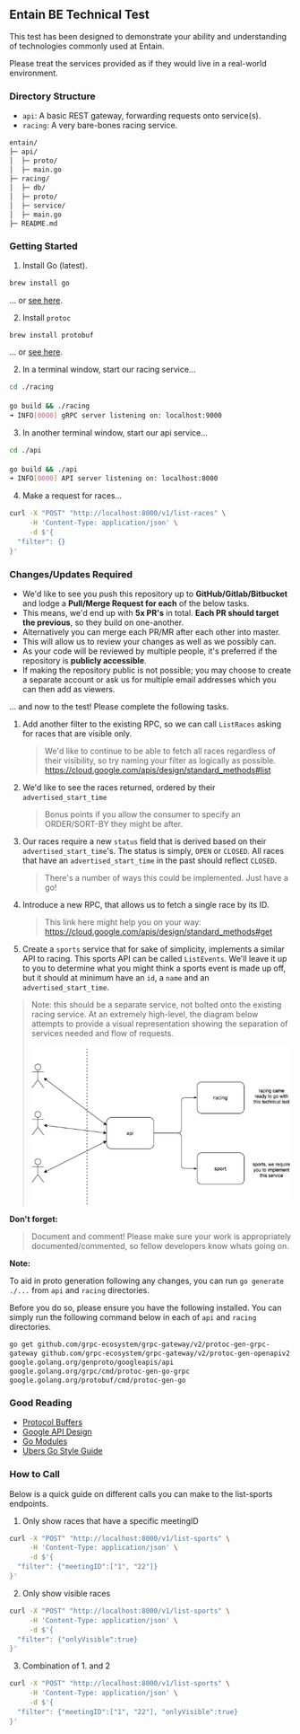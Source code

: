 ## Entain BE Technical Test

This test has been designed to demonstrate your ability and understanding of technologies commonly used at Entain. 

Please treat the services provided as if they would live in a real-world environment.

### Directory Structure

- `api`: A basic REST gateway, forwarding requests onto service(s).
- `racing`: A very bare-bones racing service.

```
entain/
├─ api/
│  ├─ proto/
│  ├─ main.go
├─ racing/
│  ├─ db/
│  ├─ proto/
│  ├─ service/
│  ├─ main.go
├─ README.md
```

### Getting Started

1. Install Go (latest).

```bash
brew install go
```

... or [see here](https://golang.org/doc/install).

2. Install `protoc`

```
brew install protobuf
```

... or [see here](https://grpc.io/docs/protoc-installation/).

2. In a terminal window, start our racing service...

```bash
cd ./racing

go build && ./racing
➜ INFO[0000] gRPC server listening on: localhost:9000
```

3. In another terminal window, start our api service...

```bash
cd ./api

go build && ./api
➜ INFO[0000] API server listening on: localhost:8000
```

4. Make a request for races... 

```bash
curl -X "POST" "http://localhost:8000/v1/list-races" \
     -H 'Content-Type: application/json' \
     -d $'{
  "filter": {}
}'
```

### Changes/Updates Required

- We'd like to see you push this repository up to **GitHub/Gitlab/Bitbucket** and lodge a **Pull/Merge Request for each** of the below tasks.
- This means, we'd end up with **5x PR's** in total. **Each PR should target the previous**, so they build on one-another.
- Alternatively you can merge each PR/MR after each other into master.
- This will allow us to review your changes as well as we possibly can.
- As your code will be reviewed by multiple people, it's preferred if the repository is **publicly accessible**. 
- If making the repository public is not possible; you may choose to create a separate account or ask us for multiple email addresses which you can then add as viewers. 

... and now to the test! Please complete the following tasks.

1. Add another filter to the existing RPC, so we can call `ListRaces` asking for races that are visible only.
   > We'd like to continue to be able to fetch all races regardless of their visibility, so try naming your filter as logically as possible. https://cloud.google.com/apis/design/standard_methods#list
2. We'd like to see the races returned, ordered by their `advertised_start_time`
   > Bonus points if you allow the consumer to specify an ORDER/SORT-BY they might be after. 
3. Our races require a new `status` field that is derived based on their `advertised_start_time`'s. The status is simply, `OPEN` or `CLOSED`. All races that have an `advertised_start_time` in the past should reflect `CLOSED`. 
   > There's a number of ways this could be implemented. Just have a go!
4. Introduce a new RPC, that allows us to fetch a single race by its ID.
   > This link here might help you on your way: https://cloud.google.com/apis/design/standard_methods#get
5. Create a `sports` service that for sake of simplicity, implements a similar API to racing. This sports API can be called `ListEvents`. We'll leave it up to you to determine what you might think a sports event is made up off, but it should at minimum have an `id`, a `name` and an `advertised_start_time`.

> Note: this should be a separate service, not bolted onto the existing racing service. At an extremely high-level, the diagram below attempts to provide a visual representation showing the separation of services needed and flow of requests.
> 
> ![](example.png)


**Don't forget:**

> Document and comment! Please make sure your work is appropriately documented/commented, so fellow developers know whats going on.

**Note:**

To aid in proto generation following any changes, you can run `go generate ./...` from `api` and `racing` directories.

Before you do so, please ensure you have the following installed. You can simply run the following command below in each of `api` and `racing` directories.

```
go get github.com/grpc-ecosystem/grpc-gateway/v2/protoc-gen-grpc-gateway github.com/grpc-ecosystem/grpc-gateway/v2/protoc-gen-openapiv2 google.golang.org/genproto/googleapis/api google.golang.org/grpc/cmd/protoc-gen-go-grpc google.golang.org/protobuf/cmd/protoc-gen-go
```

### Good Reading

- [Protocol Buffers](https://developers.google.com/protocol-buffers)
- [Google API Design](https://cloud.google.com/apis/design)
- [Go Modules](https://golang.org/ref/mod)
- [Ubers Go Style Guide](https://github.com/uber-go/guide/blob/2910ce2e11d0e0cba2cece2c60ae45e3a984ffe5/style.md)

### How to Call
Below is a quick guide on different calls you can make to the list-sports endpoints.

1. Only show races that have a specific meetingID

```bash
curl -X "POST" "http://localhost:8000/v1/list-sports" \
     -H 'Content-Type: application/json' \
     -d $'{
  "filter": {"meetingID":["1", "22"]}
}'
```

2. Only show visible races

```bash
curl -X "POST" "http://localhost:8000/v1/list-sports" \
     -H 'Content-Type: application/json' \
     -d $'{
  "filter": {"onlyVisible":true}
}'
```

3. Combination of 1. and 2

```bash
curl -X "POST" "http://localhost:8000/v1/list-sports" \
     -H 'Content-Type: application/json' \
     -d $'{
  "filter": {"meetingID":["1", "22"], "onlyVisible":true}
}'
```